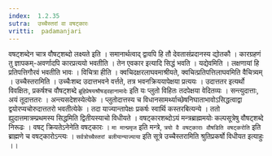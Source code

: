 ```yaml
---
index:  1.2.35
sutra:  उच्चैस्तरां वा वषट्कारः
vritti:  padamanjari
---
```


वषट्शब्देन चात्र वौषट्शब्दो लक्ष्यते इति । समानार्थत्वाद् द्वावपि हि तौ देवतासंप्रदानस्य द्योतकौ । कारग्रहणं तु ज्ञापकम्-अवर्णादपि कारप्रत्ययो भवतीति । तेन एवकार इत्यादि सिद्धं भवति ।
यद्येवमिति । लक्षणायां हि प्रतिपत्तिगौरवं भवतीति भावः । विचित्रा हीति । क्वचिदक्षरलाघवमाश्रीयते, क्वचित्प्रतिपत्तिलाघवमिति वैचित्र्यम् । उच्चैस्तरामिति । उच्चैःशब्द उदात्तभवने वर्त्तते, तत्र भवनक्रिययापेक्षया प्रत्ययः । उदात्ततर इत्यर्थो विवक्षितः, प्रकर्षश्च वौषट्शब्दे `ब्रूहिप्रेषयश्रौषड्वहानामादेः` इति यः प्लुतो विहितः तदपेक्षया वेदितव्यः । सन्त्युदात्ताः, अयं तूदात्ततरः । अन्त्यसदेशस्येत्येके । प्लुतोदात्तस्य च विधानसामर्थ्याच्छेषनिघाताभावोऽसिद्धत्वाद्वा द्वयोरप्यचोरुदात्ततरो भवतीत्येके । तदा याज्यान्तापेक्षः प्रकर्षः स्वार्थि कस्तरबित्यन्ये । ततो ह्युदात्तमात्रम्प्रथमस्य सिद्धमिति द्वितीयस्याचो विधीयते । वषट्कारशब्दोऽयं मन्त्रब्राह्ममयोः कल्पसूत्रेषु वौषट्शब्दे निरूढः । वषट् क्रियतेऽनेनेति वषट्कारः । `मा मान्प्रमृज` इति मन्त्रे, `त्रयो वै वषट्काराः वौषडिति वषट्करोति` इति ब्राह्मणे च वषट्कारोऽन्त्यः । `सर्वत्रोच्चैस्तरां बलीयान्याज्याया` इति सूत्रे उच्चैस्तरामिति श्रुतिप्रकर्षो विधीयत इत्याहुः ।।
